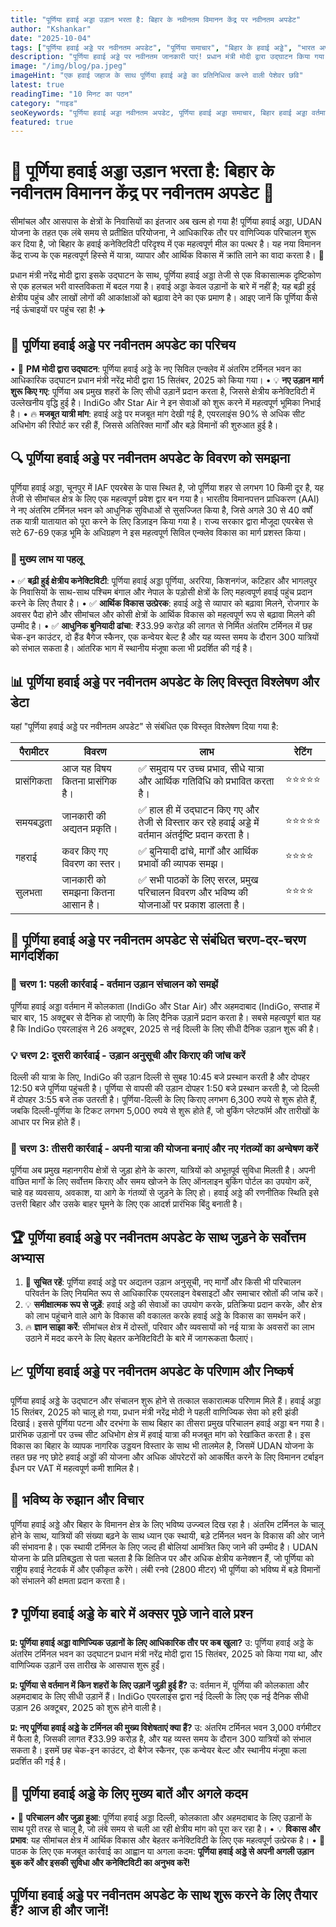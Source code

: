 ```yaml
---
title: "पूर्णिया हवाई अड्डा उड़ान भरता है: बिहार के नवीनतम विमानन केंद्र पर नवीनतम अपडेट"
author: "Kshankar"
date: "2025-10-04"
tags: ["पूर्णिया हवाई अड्डे पर नवीनतम अपडेट", "पूर्णिया समाचार", "बिहार के हवाई अड्डे", "भारत अपडेट", "नागरिक उड्डयन", "उड़ान योजना"]
description: "पूर्णिया हवाई अड्डे पर नवीनतम जानकारी पाएं! प्रधान मंत्री मोदी द्वारा उद्घाटन किया गया, दिल्ली, कोलकाता और अहमदाबाद के लिए नई उड़ानों के साथ, पूर्णिया क्षेत्रीय कनेक्टिविटी और विकास को बढ़ावा दे रहा है।"
image: "/img/blog/pa.jpeg"
imageHint: "एक हवाई जहाज के साथ पूर्णिया हवाई अड्डे का प्रतिनिधित्व करने वाली पेशेवर छवि"
latest: true
readingTime: "10 मिनट का पठन"
category: "गाइड"
seoKeywords: "पूर्णिया हवाई अड्डा नवीनतम अपडेट, पूर्णिया हवाई अड्डा समाचार, बिहार हवाई अड्डा वर्तमान घटनाएँ, पूर्णिया उड़ान अनुसूची, इंडिगो पूर्णिया, सीमांचल कनेक्टिविटी"
featured: true
---
```


# 🌟 पूर्णिया हवाई अड्डा उड़ान भरता है: बिहार के नवीनतम विमानन केंद्र पर नवीनतम अपडेट 🌟

सीमांचल और आसपास के क्षेत्रों के निवासियों का इंतजार अब खत्म हो गया है! पूर्णिया हवाई अड्डा, UDAN योजना के तहत एक लंबे समय से प्रतीक्षित परियोजना, ने आधिकारिक तौर पर वाणिज्यिक परिचालन शुरू कर दिया है, जो बिहार के हवाई कनेक्टिविटी परिदृश्य में एक महत्वपूर्ण मील का पत्थर है। यह नया विमानन केंद्र राज्य के एक महत्वपूर्ण हिस्से में यात्रा, व्यापार और आर्थिक विकास में क्रांति लाने का वादा करता है। 🎉

प्रधान मंत्री नरेंद्र मोदी द्वारा इसके उद्घाटन के साथ, पूर्णिया हवाई अड्डा तेजी से एक विकासात्मक दृष्टिकोण से एक हलचल भरी वास्तविकता में बदल गया है। हवाई अड्डा केवल उड़ानों के बारे में नहीं है; यह बढ़ी हुई क्षेत्रीय पहुंच और लाखों लोगों की आकांक्षाओं को बढ़ावा देने का एक प्रमाण है। आइए जानें कि पूर्णिया कैसे नई ऊंचाइयों पर पहुंच रहा है! ✈️

## 📍 पूर्णिया हवाई अड्डे पर नवीनतम अपडेट का परिचय

• 🎯 **PM मोदी द्वारा उद्घाटन**: पूर्णिया हवाई अड्डे के नए सिविल एन्क्लेव में अंतरिम टर्मिनल भवन का आधिकारिक उद्घाटन प्रधान मंत्री नरेंद्र मोदी द्वारा 15 सितंबर, 2025 को किया गया।
• 💡 **नए उड़ान मार्ग शुरू किए गए**: पूर्णिया अब प्रमुख शहरों के लिए सीधी उड़ानें प्रदान करता है, जिससे क्षेत्रीय कनेक्टिविटी में उल्लेखनीय वृद्धि हुई है। IndiGo और Star Air ने इन सेवाओं को शुरू करने में महत्वपूर्ण भूमिका निभाई है।
• 🔥 **मजबूत यात्री मांग**: हवाई अड्डे पर मजबूत मांग देखी गई है, एयरलाइंस 90% से अधिक सीट अधिभोग की रिपोर्ट कर रही हैं, जिससे अतिरिक्त मार्गों और बड़े विमानों की शुरुआत हुई है।

## 🔍 पूर्णिया हवाई अड्डे पर नवीनतम अपडेट के विवरण को समझना

पूर्णिया हवाई अड्डा, चूनपुर में IAF एयरबेस के पास स्थित है, जो पूर्णिया शहर से लगभग 10 किमी दूर है, यह तेजी से सीमांचल क्षेत्र के लिए एक महत्वपूर्ण प्रवेश द्वार बन गया है। भारतीय विमानपत्तन प्राधिकरण (AAI) ने नए अंतरिम टर्मिनल भवन को आधुनिक सुविधाओं से सुसज्जित किया है, जिसे अगले 30 से 40 वर्षों तक यात्री यातायात को पूरा करने के लिए डिज़ाइन किया गया है। राज्य सरकार द्वारा मौजूदा एयरबेस से सटे 67-69 एकड़ भूमि के अधिग्रहण ने इस महत्वपूर्ण सिविल एन्क्लेव विकास का मार्ग प्रशस्त किया।

### 🎯 मुख्य लाभ या पहलू
• ✅ **बढ़ी हुई क्षेत्रीय कनेक्टिविटी**: पूर्णिया हवाई अड्डा पूर्णिया, अररिया, किशनगंज, कटिहार और भागलपुर के निवासियों के साथ-साथ पश्चिम बंगाल और नेपाल के पड़ोसी क्षेत्रों के लिए महत्वपूर्ण हवाई पहुंच प्रदान करने के लिए तैयार है।
• ✅ **आर्थिक विकास उत्प्रेरक**: हवाई अड्डे से व्यापार को बढ़ावा मिलने, रोजगार के अवसर पैदा होने और सीमांचल और कोसी क्षेत्रों के आर्थिक विकास को महत्वपूर्ण रूप से बढ़ावा मिलने की उम्मीद है।
• ✅ **आधुनिक बुनियादी ढांचा**: ₹33.99 करोड़ की लागत से निर्मित अंतरिम टर्मिनल में छह चेक-इन काउंटर, दो हैंड बैगेज स्कैनर, एक कन्वेयर बेल्ट है और यह व्यस्त समय के दौरान 300 यात्रियों को संभाल सकता है। आंतरिक भाग में स्थानीय मंजूषा कला भी प्रदर्शित की गई है।

## 📊 पूर्णिया हवाई अड्डे पर नवीनतम अपडेट के लिए विस्तृत विश्लेषण और डेटा

यहां "पूर्णिया हवाई अड्डे पर नवीनतम अपडेट" से संबंधित एक विस्तृत विश्लेषण दिया गया है:

| पैरामीटर | विवरण | लाभ | रेटिंग |
|-----------|-------------|----------|--------|
| प्रासंगिकता | आज यह विषय कितना प्रासंगिक है। | ✅ समुदाय पर उच्च प्रभाव, सीधे यात्रा और आर्थिक गतिविधि को प्रभावित करता है। | ⭐⭐⭐⭐⭐ |
| समयबद्धता | जानकारी की अद्यतन प्रकृति। | ✅ हाल ही में उद्घाटन किए गए और तेजी से विस्तार कर रहे हवाई अड्डे में वर्तमान अंतर्दृष्टि प्रदान करता है। | ⭐⭐⭐⭐⭐ |
| गहराई | कवर किए गए विवरण का स्तर। | ✅ बुनियादी ढांचे, मार्गों और आर्थिक प्रभावों की व्यापक समझ। | ⭐⭐⭐⭐ |
| सुलभता | जानकारी को समझना कितना आसान है। | ✅ सभी पाठकों के लिए सरल, प्रमुख परिचालन विवरण और भविष्य की योजनाओं पर प्रकाश डालता है। | ⭐⭐⭐⭐ |

## 🚀 पूर्णिया हवाई अड्डे पर नवीनतम अपडेट से संबंधित चरण-दर-चरण मार्गदर्शिका

### 🔧 चरण 1: पहली कार्रवाई - वर्तमान उड़ान संचालन को समझें
पूर्णिया हवाई अड्डा वर्तमान में कोलकाता (IndiGo और Star Air) और अहमदाबाद (IndiGo, सप्ताह में चार बार, 15 अक्टूबर से दैनिक हो जाएगी) के लिए दैनिक उड़ानें प्रदान करता है। सबसे महत्वपूर्ण बात यह है कि IndiGo एयरलाइंस ने 26 अक्टूबर, 2025 से नई दिल्ली के लिए सीधी दैनिक उड़ान शुरू की है।

### 💡 चरण 2: दूसरी कार्रवाई - उड़ान अनुसूची और किराए की जांच करें
दिल्ली की यात्रा के लिए, IndiGo की उड़ान दिल्ली से सुबह 10:45 बजे प्रस्थान करती है और दोपहर 12:50 बजे पूर्णिया पहुंचती है। पूर्णिया से वापसी की उड़ान दोपहर 1:50 बजे प्रस्थान करती है, जो दिल्ली में दोपहर 3:55 बजे तक उतरती है। पूर्णिया-दिल्ली के लिए किराए लगभग 6,300 रुपये से शुरू होते हैं, जबकि दिल्ली-पूर्णिया के टिकट लगभग 5,000 रुपये से शुरू होते हैं, जो बुकिंग प्लेटफॉर्म और तारीखों के आधार पर भिन्न होते हैं।

### 🎯 चरण 3: तीसरी कार्रवाई - अपनी यात्रा की योजना बनाएं और नए गंतव्यों का अन्वेषण करें
पूर्णिया अब प्रमुख महानगरीय क्षेत्रों से जुड़ा होने के कारण, यात्रियों को अभूतपूर्व सुविधा मिलती है। अपनी वांछित मार्गों के लिए सर्वोत्तम किराए और समय खोजने के लिए ऑनलाइन बुकिंग पोर्टल का उपयोग करें, चाहे वह व्यवसाय, अवकाश, या आगे के गंतव्यों से जुड़ने के लिए हो। हवाई अड्डे की रणनीतिक स्थिति इसे उत्तरी बिहार और उसके बाहर घूमने के लिए एक आदर्श प्रारंभिक बिंदु बनाती है।

## 🏆 पूर्णिया हवाई अड्डे पर नवीनतम अपडेट के साथ जुड़ने के सर्वोत्तम अभ्यास

1.  🎯 **सूचित रहें**: पूर्णिया हवाई अड्डे पर अद्यतन उड़ान अनुसूची, नए मार्गों और किसी भी परिचालन परिवर्तन के लिए नियमित रूप से आधिकारिक एयरलाइन वेबसाइटों और समाचार स्रोतों की जांच करें।
2.  💡 **समीक्षात्मक रूप से जुड़ें**: हवाई अड्डे की सेवाओं का उपयोग करके, प्रतिक्रिया प्रदान करके, और क्षेत्र को लाभ पहुंचाने वाले आगे के विकास की वकालत करके हवाई अड्डे के विकास का समर्थन करें।
3.  🔥 **ज्ञान साझा करें**: सीमांचल क्षेत्र में दोस्तों, परिवार और व्यवसायों को नई यात्रा के अवसरों का लाभ उठाने में मदद करने के लिए बेहतर कनेक्टिविटी के बारे में जागरूकता फैलाएं।

## 📈 पूर्णिया हवाई अड्डे पर नवीनतम अपडेट के परिणाम और निष्कर्ष

पूर्णिया हवाई अड्डे के उद्घाटन और संचालन शुरू होने से तत्काल सकारात्मक परिणाम मिले हैं। हवाई अड्डा 15 सितंबर, 2025 को चालू हो गया, प्रधान मंत्री नरेंद्र मोदी ने पहली वाणिज्यिक सेवा को हरी झंडी दिखाई। इससे पूर्णिया पटना और दरभंगा के साथ बिहार का तीसरा प्रमुख परिचालन हवाई अड्डा बन गया है। प्रारंभिक उड़ानों पर उच्च सीट अधिभोग क्षेत्र में हवाई यात्रा की मजबूत मांग को रेखांकित करता है। इस विकास का बिहार के व्यापक नागरिक उड्डयन विस्तार के साथ भी तालमेल है, जिसमें UDAN योजना के तहत छह नए छोटे हवाई अड्डों की योजना और अधिक ऑपरेटरों को आकर्षित करने के लिए विमानन टर्बाइन ईंधन पर VAT में महत्वपूर्ण कमी शामिल है।

## 🔮 भविष्य के रुझान और विचार

पूर्णिया हवाई अड्डे और बिहार के विमानन क्षेत्र के लिए भविष्य उज्ज्वल दिख रहा है। अंतरिम टर्मिनल के चालू होने के साथ, यात्रियों की संख्या बढ़ने के साथ ध्यान एक स्थायी, बड़े टर्मिनल भवन के विकास की ओर जाने की संभावना है। एक स्थायी टर्मिनल के लिए जल्द ही बोलियां आमंत्रित किए जाने की उम्मीद है। UDAN योजना के प्रति प्रतिबद्धता से पता चलता है कि क्षितिज पर और अधिक क्षेत्रीय कनेक्शन हैं, जो पूर्णिया को राष्ट्रीय हवाई नेटवर्क में और एकीकृत करेंगे। लंबी रनवे (2800 मीटर) भी पूर्णिया को भविष्य में बड़े विमानों को संभालने की क्षमता प्रदान करता है।

## ❓ पूर्णिया हवाई अड्डे के बारे में अक्सर पूछे जाने वाले प्रश्न

**प्र: पूर्णिया हवाई अड्डा वाणिज्यिक उड़ानों के लिए आधिकारिक तौर पर कब खुला?**
उ: पूर्णिया हवाई अड्डे के अंतरिम टर्मिनल भवन का उद्घाटन प्रधान मंत्री नरेंद्र मोदी द्वारा 15 सितंबर, 2025 को किया गया था, और वाणिज्यिक उड़ानें उस तारीख के आसपास शुरू हुईं।

**प्र: पूर्णिया से वर्तमान में किन शहरों के लिए उड़ानें जुड़ी हुई हैं?**
उ: वर्तमान में, पूर्णिया की कोलकाता और अहमदाबाद के लिए सीधी उड़ानें हैं। IndiGo एयरलाइंस द्वारा नई दिल्ली के लिए एक नई दैनिक सीधी उड़ान 26 अक्टूबर, 2025 को शुरू होने वाली है।

**प्र: नए पूर्णिया हवाई अड्डे के टर्मिनल की मुख्य विशेषताएं क्या हैं?**
उ: अंतरिम टर्मिनल भवन 3,000 वर्गमीटर में फैला है, जिसकी लागत ₹33.99 करोड़ है, और यह व्यस्त समय के दौरान 300 यात्रियों को संभाल सकता है। इसमें छह चेक-इन काउंटर, दो बैगेज स्कैनर, एक कन्वेयर बेल्ट और स्थानीय मंजूषा कला प्रदर्शित की गई है।

## 📌 पूर्णिया हवाई अड्डे के लिए मुख्य बातें और अगले कदम

• 🎯 **परिचालन और जुड़ा हुआ**: पूर्णिया हवाई अड्डा दिल्ली, कोलकाता और अहमदाबाद के लिए उड़ानों के साथ पूरी तरह से चालू है, जो लंबे समय से चली आ रही क्षेत्रीय मांग को पूरा कर रहा है।
• 💡 **विकास और प्रभाव**: यह सीमांचल क्षेत्र में आर्थिक विकास और बेहतर कनेक्टिविटी के लिए एक महत्वपूर्ण उत्प्रेरक है।
• 🚀 पाठक के लिए एक मजबूत कार्रवाई का आह्वान या अगला कदम: **पूर्णिया हवाई अड्डे से अपनी अगली उड़ान बुक करें और इसकी सुविधा और कनेक्टिविटी का अनुभव करें!**

पूर्णिया हवाई अड्डे पर नवीनतम अपडेट के साथ शुरू करने के लिए तैयार हैं? आज ही और जानें!
---